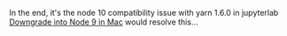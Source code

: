 <!--
.. title: jupyter halt in "[1/4] 🔍  Resolving packages..." when installation new lab extension
.. slug: jupyter-halt-in-14-resolving-packages-when-installation-new-lab-extension
.. date: 2018-10-16 22:12:49 UTC+08:00
.. tags: python, jupyter, notebook, notes
.. category: coding 
.. link: 
.. description: 
.. type: text
-->

In the end, it's the node 10 compatibility issue with yarn 1.6.0 in jupyterlab
[Downgrade into Node 9 in Mac](https://medium.com/@mahasakpijittum/downgrade-node-9-in-macos-18a3a55d5436) would resolve this...
